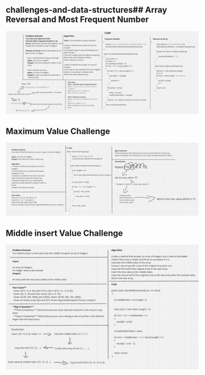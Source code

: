 
## challenges-and-data-structures##  Array Reversal and Most Frequent Number

![whitboard](/challenges-and-data-structures/whiteboard-challenges/image.png)

## Maximum Value Challenge

![maximum_value](/challenges-and-data-structures/whiteboard-challenges/Maximum-Value.png)


## Middle insert Value Challenge
![middle_Insertt](/challenges-and-data-structures/whiteboard-challenges/insertMiddle.png)

